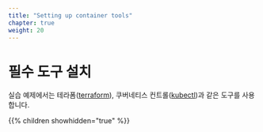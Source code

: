 ```yaml
---
title: "Setting up container tools"
chapter: true
weight: 20
---
```


# 필수 도구 설치

실습 예제에서는 테라폼([terraform](https://terraform.io)), 쿠버네티스 컨트롤([kubectl](https://kubernetes.io/docs/reference/kubectl/overview/))과 같은 도구를 사용합니다.

{{% children showhidden="true" %}}